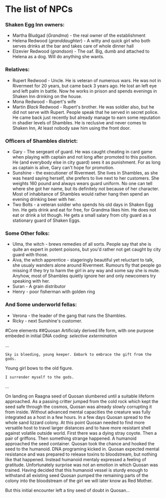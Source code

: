 # The list of NPCs

### Shaken Egg Inn owners:
  * Martha Bludgad (*Grandma*) - the real owner of the establishment
  * Helena Redwood (*granddaughter*) - A witty and quick girl who both serves
  drinks at the bar and takes care of whole dinner hall
  * Elzevier Redwood (*grandson*) - The oaf. Big, dumb and attached to Helena
  as a dog. Will do anything she wants.

### Relatives:
  * Rupert Redwood - Uncle. He is veteran of numerous wars. He was not in
  Rivermeet for 20 years, but came back 3 years ago. He lost an left eye and
  left palm in battle. Now he works in prison and spends evenings in Shaken
  Inn drinking on the house.
  * Mona Redwood - Rupert's wife
  * Martin *Black* Redwood - Rupert's brother. He was soldier also, but he did
  not serve with Rupert. People speak that he served in secret police. He came
  back just recently but already manage to earn some reputation in shadier
  levels of Shambles. He is reclusive and never comes to Shaken Inn, At least
  nobody saw him using the front door.


### Officers of Shambles district:
  * Gary - The sergeant of guard. He was caught cheating in card game when
  playing with captain and not long after promoted to this position. He (and
  everybody else in city guard) sees it as punishment. For as long as captain
  is alive, Gary can't hope for promotion.
  * Sunshine - the executioner of Rivermeet. She lives in Shambles, as she was
  heard saying herself, she prefers to live next to her customers. She weights
  160 pound and always wears guard uniform. No one can tell where she got her
  name, but its definitely not because of her character. Most of inhabitance of
  Shambles would rather hang then spend an evening drinking beer with her.
  * Two Bolts - a veteran soldier who spends his old days in Shaken Egg Inn. He
  gets drink and eat for free, for Grandma likes him. He does not eat or drink
  a lot though. He gets a small salary from city guard as a stationary guard of
  Shaken Eggs.

### Some Other folks:
  * Ulma, the witch - brews remedies of all sorts. People say that she is quite
  an expert in potent poisons, but you'd rather not get caught by city guard
  with those.
  * Aiva, the witch apprentice - stageringly beautiful yet reluctant to talk,
  she usualy wanders alone around Rivermeet. Rumours fly that people go missing
  if they try to harm the girl in any way and some say she is mute. Anyhow,
  most of Shambles quietly ignore her and only newcomers try speaking with her.
  * Suran - A grain distributor
  * Henry - poor fisherman with golden ring

### And Some underworld fellas:
  * Verona - the leader of the gang that runs the Shambles.
  * Ricky - next Sunshine's customer.

#Core elements
##Quosan
Artificialy derived life form, with one purpose embeded in initial DNA coding:
_selective extermination_

  ...

    Sky is bleeding, young keeper. Embark to embrace the gift from the gods.

  Young girl bows to the old figure.

    I surrender myself to the gods.

  ...

On landing on Raagna seed of Quosan slumbered until a suitable lifeform
approached. As a passing critter jumped from the cold rock which kept the seed
safe through the cosmos, Quosan was already slowly corrupting it from inside.
Without advanced mental capacities the creature was fully integrated as a host
in a few hours. In a few days Quosan spread to the whole sand lizzard colony.
At this point Quosan needed to find more versatile host to travel larger
distances and to have more resistant shell against volatile outside world.
First there was a dying stray coyote. Then a pair of griffons. Then something
strange happened. A humanoid approached the seed container. Quosan took the
chance and hooked the seed to the humanoid. DNA programing kicked in. Quosan
expected mental resistance and was prepared to release toxins to bloodstream,
but nothing like that happened. Instead humanoid mentaly expressed a feeling
of gratitude. Unfortunately surprise was not an emotion in which Quosan was
trained. Having decided that this humanoid vessel is sturdy enough to
withstand all existing seed Quosan pumped the remaining parts of the colony
into the bloodstream of the girl we will later know as Red Mother.

But this initial encounter left a tiny seed of doubt in Quosan...


